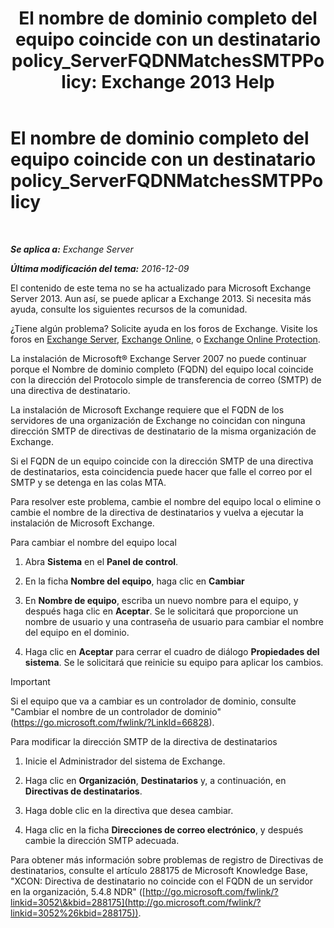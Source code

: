 ﻿---
title: 'El nombre de dominio completo del equipo coincide con un destinatario policy_ServerFQDNMatchesSMTPPolicy: Exchange 2013 Help'
TOCTitle: El nombre de dominio completo del equipo coincide con un destinatario policy_ServerFQDNMatchesSMTPPolicy
ms:assetid: f3ea61f8-1788-4cbf-814e-f7c088c1ac47
ms:mtpsurl: https://technet.microsoft.com/es-es/library/ms.exch.setupreadiness.serverfqdnmatchessmtppolicy(v=EXCHG.150)
ms:contentKeyID: 48268861
ms.date: 05/22/2018
mtps_version: v=EXCHG.150
ms.translationtype: MT
---

# El nombre de dominio completo del equipo coincide con un destinatario policy\_ServerFQDNMatchesSMTPPolicy

 

_**Se aplica a:** Exchange Server_

_**Última modificación del tema:** 2016-12-09_

El contenido de este tema no se ha actualizado para Microsoft Exchange Server 2013. Aun así, se puede aplicar a Exchange 2013. Si necesita más ayuda, consulte los siguientes recursos de la comunidad.

¿Tiene algún problema? Solicite ayuda en los foros de Exchange. Visite los foros en [Exchange Server](https://go.microsoft.com/fwlink/p/?linkid=60612), [Exchange Online](https://go.microsoft.com/fwlink/p/?linkid=267542), o [Exchange Online Protection](https://go.microsoft.com/fwlink/p/?linkid=285351).

La instalación de Microsoft® Exchange Server 2007 no puede continuar porque el Nombre de dominio completo (FQDN) del equipo local coincide con la dirección del Protocolo simple de transferencia de correo (SMTP) de una directiva de destinatario.

La instalación de Microsoft Exchange requiere que el FQDN de los servidores de una organización de Exchange no coincidan con ninguna dirección SMTP de directivas de destinatario de la misma organización de Exchange.

Si el FQDN de un equipo coincide con la dirección SMTP de una directiva de destinatarios, esta coincidencia puede hacer que falle el correo por el SMTP y se detenga en las colas MTA.

Para resolver este problema, cambie el nombre del equipo local o elimine o cambie el nombre de la directiva de destinatarios y vuelva a ejecutar la instalación de Microsoft Exchange.

Para cambiar el nombre del equipo local

1.  Abra **Sistema** en el **Panel de control**.

2.  En la ficha **Nombre del equipo**, haga clic en **Cambiar**

3.  En **Nombre de equipo**, escriba un nuevo nombre para el equipo, y después haga clic en **Aceptar**. Se le solicitará que proporcione un nombre de usuario y una contraseña de usuario para cambiar el nombre del equipo en el dominio.

4.  Haga clic en **Aceptar** para cerrar el cuadro de diálogo **Propiedades del sistema**. Se le solicitará que reinicie su equipo para aplicar los cambios.


> [!IMPORTANT]
> Si el equipo que va a cambiar es un controlador de dominio, consulte "Cambiar el nombre de un controlador de dominio" (<A href="https://go.microsoft.com/fwlink/?linkid=66828">https://go.microsoft.com/fwlink/?LinkId=66828</A>).



Para modificar la dirección SMTP de la directiva de destinatarios

1.  Inicie el Administrador del sistema de Exchange.

2.  Haga clic en **Organización**, **Destinatarios** y, a continuación, en **Directivas de destinatarios**.

3.  Haga doble clic en la directiva que desea cambiar.

4.  Haga clic en la ficha **Direcciones de correo electrónico**, y después cambie la dirección SMTP adecuada.

Para obtener más información sobre problemas de registro de Directivas de destinatarios, consulte el artículo 288175 de Microsoft Knowledge Base, "XCON: Directiva de destinatario no coincide con el FQDN de un servidor en la organización, 5.4.8 NDR" ([http://go.microsoft.com/fwlink/?linkid=3052\&kbid=288175](http://go.microsoft.com/fwlink/?linkid=3052%26kbid=288175)).

